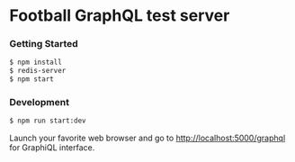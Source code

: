 # Football GraphQL test server

### Getting Started

```sh
$ npm install
$ redis-server
$ npm start
```

### Development

```sh
$ npm run start:dev
```

Launch your favorite web browser and go to [http://localhost:5000/graphql](http://localhost:5000/graphql) for GraphiQL interface.
